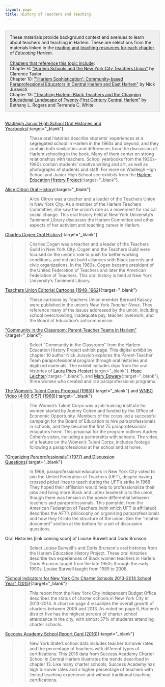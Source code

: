 ```yaml
---
layout: page
title: History of Teachers and Teaching
---
```

<div class="chapterReference" style="border: 1px solid #ccc; padding: 12px 14px; background-color: #efefef; margin:30px 0;">
These materials provide background context and avenues to learn about teachers and teaching in Harlem. These are selections from the materials linked in the <a href="{{ site.baseurl }}/resources/" target="_blank">reading and teaching resources for each chapter</a> of <i>Educating Harlem</i>.<br><br><u>Chapters that reference this topic include</u>:
<br>Chapter 6: <a href="{{ site.baseurl }}/chapters/06/" target="_blank"> "Harlem Schools and the New York City Teachers Union"</a> by Clarence Taylor <br>
Chapter 10: <a href="{{ site.baseurl }}/chapters/10/" target="_blank"> "'Harlem Sophistication': Community-based Paraprofessional Educators in Central Harlem and East Harlem"</a> by Nick Juravich<br>
Chapter 13: <a href="{{ site.baseurl }}/chapters/13/" target="_blank"> "Teaching Harlem: Black Teachers and the Changing Educational Landscape of Twenty-First Century Central Harlem"</a> by Bethany L. Rogers and Terrenda C. White
</div>

[Wadleigh Junior High School Oral Histories and Yearbooks](https://harlemeducationhistory.library.columbia.edu/collection/wad){:target="_blank"}

>> These oral histories describe students’ experiences at a segregated school in Harlem in the 1960s and beyond, and they contain both similarities and differences from the discussion of Harlem schooling in the book. Many of them center on strong relationships with teachers. School yearbooks from the 1930s-1980s contain students’ creative writing and art, as well as photographs of students and staff. For more on Wadleigh High School and Junior High School see exhibits from the [Harlem Education History Project](https://harlemeducationhistory.library.columbia.edu/collection/wad_exh){:target="_blank"}.

[Alice Citron Oral History](https://wp.nyu.edu/tamimentcpusa/alice-citron/){:target="_blank"}

>> Alice Citron was a teacher and a leader of the Teachers Union in New York City. As a member of the Harlem Teachers Committee, she saw the union’s role as a movement for radical social change. This oral history held at New York University’s Tamiment Library discusses the Harlem Committee and other aspects of her activism and teaching career in Harlem.

[Charles Cogen Oral History](http://digitaltamiment.hosting.nyu.edu/s/united-federation-of-teachers-oral-history-collection-oh-009/item/6558){:target="_blank"}

>> Charles Cogen was a teacher and a leader of the Teachers Guild in New York City. Cogen and the Teachers Guild were focused on the union’s role to push for better working conditions, and did not build alliances with Black parents and civic organizations. In the 1960s, Cogen became president of the United Federation of Teachers and later the American Federation of Teachers. This oral history is held at New York University’s Tamiment Library.

[Teachers Union Editorial Cartoons (1948-1962)](https://library.artstor.org/#/collection/87729555){:target="_blank"}

>> These cartoons by Teachers Union member Bernard Kassoy were published in the union’s *New York Teacher News*. They reference many of the issues addressed by the union, including school overcrowding, inadequate pay, teacher overwork, and the Board of Education’s anticommunism.

["Community in the Classroom: Parent-Teacher Teams in Harlem"](https://harlemeducationhistory.library.columbia.edu/collection/exh){:target="_blank"}

>> Select "Community in the Classroom" from the Harlem Education History Project exhibit page. This digital exhibit by chapter 10 author Nick Juravich explores the Parent-Teacher Team paraprofessional program through oral histories and digitized materials. The exhibit includes clips from the oral histories of [Laura Pires-Hester](https://harlemeducationhistory.library.columbia.edu/collection/items/show/2262){:target="_blank"}, [Hope Leichter](https://harlemeducationhistory.library.columbia.edu/collection/items/show/2261){:target="_blank"}, and [Mary Dowery](https://harlemeducationhistory.library.columbia.edu/collection/items/show/2263){:target="_blank"}, three women who created and ran paraprofessional programs.

[The Women’s Talent Corps Proposal (1965)](https://eric.ed.gov/?id=ED012873){:target="_blank"} and [WNBC Video (4:06-8:57) (1968)](https://www.youtube.com/watch?v=jW-5q3bu0rY&feature=youtu.be){:target="_blank"}

>> The Women’s Talent Corps was a job-training institute for women started by Audrey Cohen and funded by the Office of Economic Opportunity. Members of the corps led a successful campaign for the Board of Education to hire paraprofessionals in schools, and they became the first 75 paraprofessional educators hired. This proposal for the program outlines Audrey Cohen’s vision, including a partnership with schools. The video, of a feature on the Women’s Talent Corps, includes footage following a paraprofessional at her school and at home.

["Organizing Paraprofessionals" (1977) and Discussion Questions](http://lawcha.org//wp-content/uploads/AFT-Organizing-Paraprofessionals-1973.pdf){:target="_blank"}

>> In 1969, paraprofessional educators in New York City voted to join the United Federation of Teachers (UFT), despite having crossed picket lines to teach during the UFT’s strike in 1968. They hoped their affiliation would help to professionalize their jobs and bring more Black and Latinx leadership to the union, though there was tension in the power differential between teachers and paraprofessionals. This pamphlet from the American Federation of Teachers (with which UFT is affiliated) describes the AFT’s philosophy on organizing paraprofessionals and how they fit into the structure of the union. See the “related document” section at the bottom for a set of discussion questions.

Oral Histories [link coming soon] of Louise Burwell and Doris Brunson

>> Select Louise Burwell's and Doris Brunson's oral histories from the Harlem Education History Project. These oral histories describe two experiences of Black women teachers in Harlem. Doris Brunson taught from the late 1950s through the early 1990s. Louise Burwell taught from 1989 to 2008.

["School Indicators for New York City Charter Schools 2013-2014 School Year" (2015)](https://ibo.nyc.ny.us/iboreports/school-indicators-for-new-york-city-charter-schools-2013-2014-school-year-july-2015.pdf){:target="_blank"}

>> This report from the New York City Independent Budget Office describes the status of charter schools in New York City in 2013-2014. A chart on page 4 visualizes the overall growth of charters between 2009 and 2013. As noted on page 6, Harlem’s district five has the highest percent of charter school attendance in the city, with almost 37% of students attending charter schools.

[Success Academy School Report Card (2016)](https://data.nysed.gov/reportcard.php?instid=800000067671&year=2016&createreport=1&teacherqual=1&teacherturnover=1){:target="_blank"}

>> New York State’s school data includes teacher turnover rates and the percentage of teachers with different types of certifications. This 2016 data from Success Academy Charter School in Central Harlem illustrates the trends described in chapter 13. Like many charter schools, Success Academy has high turnover rates and a higher percentage of teachers with limited teaching experience and without traditional teaching certifications.
